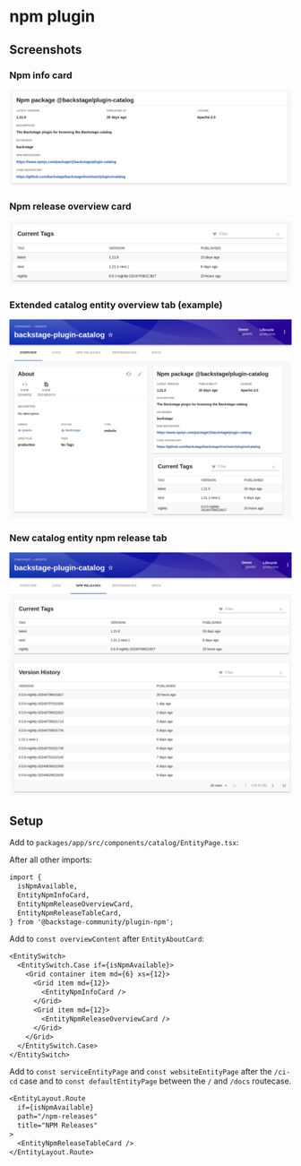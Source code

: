 # npm plugin

## Screenshots

### Npm info card

![Screenshot](docs/npm-info-card.png)

### Npm release overview card

![Screenshot](docs/npm-release-overview-card.png)

### Extended catalog entity overview tab (example)

![Screenshot](docs/catalog-entity-overview-tab.png)

### New catalog entity npm release tab

![Screenshot](docs/catalog-entity-npm-release-tab.png)

## Setup

Add to `packages/app/src/components/catalog/EntityPage.tsx`:

After all other imports:

```tsx
import {
  isNpmAvailable,
  EntityNpmInfoCard,
  EntityNpmReleaseOverviewCard,
  EntityNpmReleaseTableCard,
} from '@backstage-community/plugin-npm';
```

Add to `const overviewContent` after `EntityAboutCard`:

```tsx
<EntitySwitch>
  <EntitySwitch.Case if={isNpmAvailable}>
    <Grid container item md={6} xs={12}>
      <Grid item md={12}>
        <EntityNpmInfoCard />
      </Grid>
      <Grid item md={12}>
        <EntityNpmReleaseOverviewCard />
      </Grid>
    </Grid>
  </EntitySwitch.Case>
</EntitySwitch>
```

Add to `const serviceEntityPage` and `const websiteEntityPage` after the `/ci-cd` case
and to `const defaultEntityPage` between the `/` and `/docs` routecase.

```tsx
<EntityLayout.Route
  if={isNpmAvailable}
  path="/npm-releases"
  title="NPM Releases"
>
  <EntityNpmReleaseTableCard />
</EntityLayout.Route>
```
